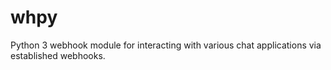 # whpy
Python 3 webhook module for interacting with various chat applications via established webhooks.
